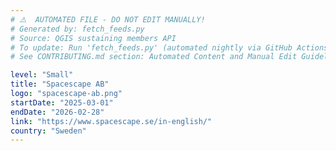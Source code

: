 ```yaml
---
# ⚠️  AUTOMATED FILE - DO NOT EDIT MANUALLY!
# Generated by: fetch_feeds.py
# Source: QGIS sustaining members API
# To update: Run 'fetch_feeds.py' (automated nightly via GitHub Actions)
# See CONTRIBUTING.md section: Automated Content and Manual Edit Guidelines

level: "Small"
title: "Spacescape AB"
logo: "spacescape-ab.png"
startDate: "2025-03-01"
endDate: "2026-02-28"
link: "https://www.spacescape.se/in-english/"
country: "Sweden"
---
```

